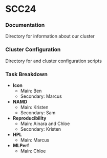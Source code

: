 # SCC24

### Documentation
Directory for information about our cluster


### Cluster Configuration
Directory for and cluster configuration scripts


### Task Breakdown
- **Icon**
  - Main: Ben  
  - Secondary: Marcus
- **NAMD** 
  - Main: Kristen  
  - Secondary: Sam
- **Reproducibility**  
  - Main: Ainara and Chloe  
  - Secondary: Kristen
- **HPL**
  - Main: Marcus
- **MLPerf**
  - Main: Chloe
